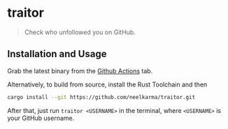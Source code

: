 # traitor

> Check who unfollowed you on GitHub.

## Installation and Usage

Grab the latest binary from the
[Github Actions](https://github.com/neelkarma/traitor/actions) tab.

Alternatively, to build from source, install the Rust Toolchain and then

```sh
cargo install --git https://github.com/neelkarma/traitor.git
```

After that, just run `traitor <USERNAME>` in the terminal, where `<USERNAME>` is
your GitHub username.
